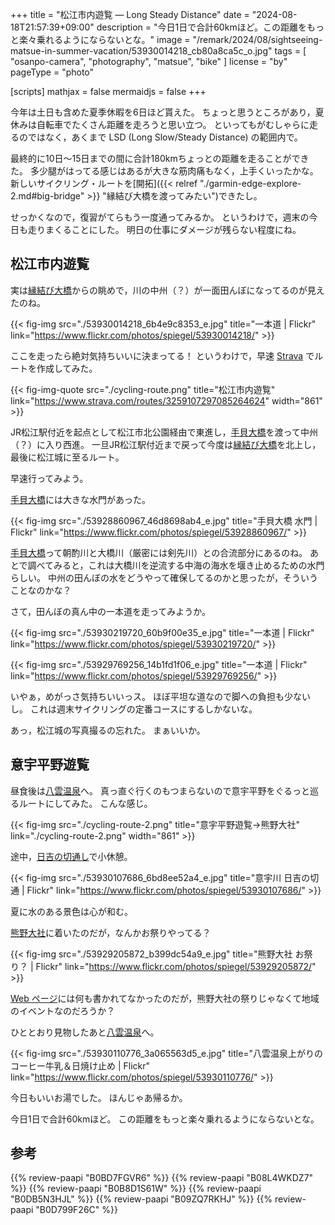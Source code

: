 +++
title = "松江市内遊覧 — Long Steady Distance"
date =  "2024-08-18T21:57:39+09:00"
description = "今日1日で合計60kmほど。この距離をもっと楽々乗れるようにならないとな。"
image = "/remark/2024/08/sightseeing-matsue-in-summer-vacation/53930014218_cb80a8ca5c_o.jpg"
tags = [ "osanpo-camera", "photography", "matsue", "bike" ]
license = "by"
pageType = "photo"

[scripts]
  mathjax = false
  mermaidjs = false
+++

今年は土日も含めた夏季休暇を6日ほど貰えた。
ちょっと思うところがあり，夏休みは自転車でたくさん距離を走ろうと思い立つ。
といってもがむしゃらに走るのではなく，あくまで LSD (Long Slow/Steady Distance) の範囲内で。

最終的に10日〜15日までの間に合計180kmちょっとの距離を走ることができた。
多少腿がはってる感じはあるが大きな筋肉痛もなく，上手くいったかな。
新しいサイクリング・ルートを[開拓]({{< relref "./garmin-edge-explore-2.md#big-bridge" >}} "縁結び大橋を渡ってみたい")できたし。

せっかくなので，復習がてらもう一度通ってみるか。
というわけで，週末の今日も走りまくることにした。
明日の仕事にダメージが残らない程度にね。

## 松江市内遊覧

実は[縁結び大橋]からの眺めで，川の中州（？）が一面田んぼになってるのが見えたのね。

{{< fig-img src="./53930014218_6b4e9c8353_e.jpg" title="一本道 | Flickr" link="https://www.flickr.com/photos/spiegel/53930014218/" >}}

ここを走ったら絶対気持ちいいに決まってる！ というわけで，早速 [Strava] でルートを作成してみた。

{{< fig-img-quote src="./cycling-route.png" title="松江市内遊覧" link="https://www.strava.com/routes/3259107297085264624" width="861" >}}

JR松江駅付近を起点として松江市北公園経由で東進し，[手貝大橋]を渡って中州（？）に入り西進。
一旦JR松江駅付近まで戻って今度は[縁結び大橋]を北上し，最後に松江城に至るルート。

早速行ってみよう。

[手貝大橋]には大きな水門があった。

{{< fig-img src="./53928860967_46d8698ab4_e.jpg" title="手貝大橋 水門 | Flickr" link="https://www.flickr.com/photos/spiegel/53928860967/" >}}

[手貝大橋]って朝酌川と大橋川（厳密には剣先川）との合流部分にあるのね。
あとで調べてみると，これは大橋川を逆流する中海の海水を堰き止めるための水門らしい。
中州の田んぼの水をどうやって確保してるのかと思ったが，そういうことなのかな？

さて，田んぼの真ん中の一本道を走ってみようか。

{{< fig-img src="./53930219720_60b9f00e35_e.jpg" title="一本道 | Flickr" link="https://www.flickr.com/photos/spiegel/53930219720/" >}}

{{< fig-img src="./53929769256_14b1fd1f06_e.jpg" title="一本道 | Flickr" link="https://www.flickr.com/photos/spiegel/53929769256/" >}}

いやぁ，めがっさ気持ちいいっス。
ほぼ平坦な道なので脚への負担も少ないし。
これは週末サイクリングの定番コースにするしかないな。

あっ，松江城の写真撮るの忘れた。
まぁいいか。

## 意宇平野遊覧

昼食後は[八雲温泉][八雲温泉ゆうあい熊野館]へ。
真っ直ぐ行くのもつまらないので意宇平野をぐるっと巡るルートにしてみた。
こんな感じ。

{{< fig-img src="./cycling-route-2.png" title="意宇平野遊覧→熊野大社" link="./cycling-route-2.png" width="861" >}}

途中，[日吉の切通し]で小休憩。

{{< fig-img src="./53930107686_6bd8ee52a4_e.jpg" title="意宇川 日吉の切通 | Flickr" link="https://www.flickr.com/photos/spiegel/53930107686/" >}}

夏に水のある景色は心が和む。

[熊野大社]に着いたのだが，なんかお祭りやってる？

{{< fig-img src="./53929205872_b399dc54a9_e.jpg" title="熊野大社 お祭り？ | Flickr" link="https://www.flickr.com/photos/spiegel/53929205872/" >}}

[Web ページ][熊野大社]には何も書かれてなかったのだが，熊野大社の祭りじゃなくて地域のイベントなのだろうか？

ひととおり見物したあと[八雲温泉][八雲温泉ゆうあい熊野館]へ。

{{< fig-img src="./53930110776_3a065563d5_e.jpg" title="八雲温泉上がりのコーヒー牛乳＆日焼け止め | Flickr" link="https://www.flickr.com/photos/spiegel/53930110776/" >}}

今日もいいお湯でした。
ほんじゃあ帰るか。

今日1日で合計60kmほど。
この距離をもっと楽々乗れるようにならないとな。

[Strava]: https://www.strava.com/ "Strava | アプリで簡単ラン、サイクリング、ハイキング - トレーニングの結果を追跡・シェア"
[縁結び大橋]: https://maps.app.goo.gl/xC1JbXcbhCGofJR36
[手貝大橋]: https://maps.app.goo.gl/bCp6rAWb2pKjpUJc6
[日吉の切通し]: https://maps.app.goo.gl/XRLFXNkcWm6WdLc3A
[熊野大社]: http://www.kumanotaisha.or.jp/ "出雲國一之宮　熊野大社"
[八雲温泉ゆうあい熊野館]: https://www.kumanokan.jp/ "八雲温泉ゆうあい熊野館"

## 参考

{{% review-paapi "B0BD7FGVR6" %}} <!-- GARMIN EDGE Explore 2 サイクルコンピュータ -->
{{% review-paapi "B08L4WKDZ7" %}} <!-- PowerShot ZOOM -->
{{% review-paapi "B0B8D1S61W" %}} <!-- 仮面ライダーW 風都探偵 Let’s go ahead -->
{{% review-paapi "B0DB5N3HJL" %}} <!-- ダンジョンの中の人 マイクロレボリューション TrySail -->
{{% review-paapi "B09ZQ7RKHJ" %}} <!-- 粛聖!! ロリ神レクイエム☆ しぐれうい -->
{{% review-paapi "B0D799F26C" %}} <!-- うい麦畑でつかまえて しぐれうい -->
